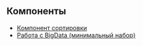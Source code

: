 ## Компоненты
* [Компонент сортировки](https://github.com/SidiGi/bitrix.sort.panel.component)
* [Работа с BigData (минимальный набор)](https://github.com/SidiGi/bx-simple-bigdata)